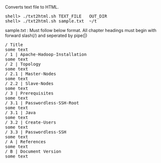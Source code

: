 Converts text file to HTML. 
<pre>
shell> ./txt2html.sh TEXT_FILE   OUT_DIR
shell> ./txt2html.sh sample.txt  ~/t
</pre>
sample.txt  : Must follow below format. All chapter headings must begin with forward slash(/) and seperated by pipe(|)
<pre>
/ Title
some text
/ 1 | Apache-Hadoop-Installation
some text
/ 2 | Topology
some text
/ 2.1 | Master-Nodes
some text
/ 2.2 | Slave-Nodes
some text
/ 3 | Prerequisites
some text
/ 3.1 | Passwordless-SSH-Root
some text
/ 3.1 | Java
some text
/ 3.2 | Create-Users
some text
/ 3.3 | Passwordless-SSH
some text
/ A | References
some text
/ B | Document Version
some text
</pre>
